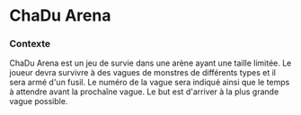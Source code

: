 # ChaDu Arena

### Contexte
ChaDu Arena est un jeu de survie dans une arène ayant une taille limitée. Le joueur devra survivre à des vagues de monstres de différents types et il sera armé d'un fusil. Le numéro de la vague sera indiqué ainsi que le temps à attendre avant la prochaîne vague. Le but est d'arriver à la plus grande vague possible.
